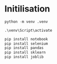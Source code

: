 # Initilisation

```python
python -m venv .venv
```


```python
.\venv\Script\activate
```

```python
pip install notebook
pip install selenium
pip install pandas
pip install sklearn
pip install joblib
```